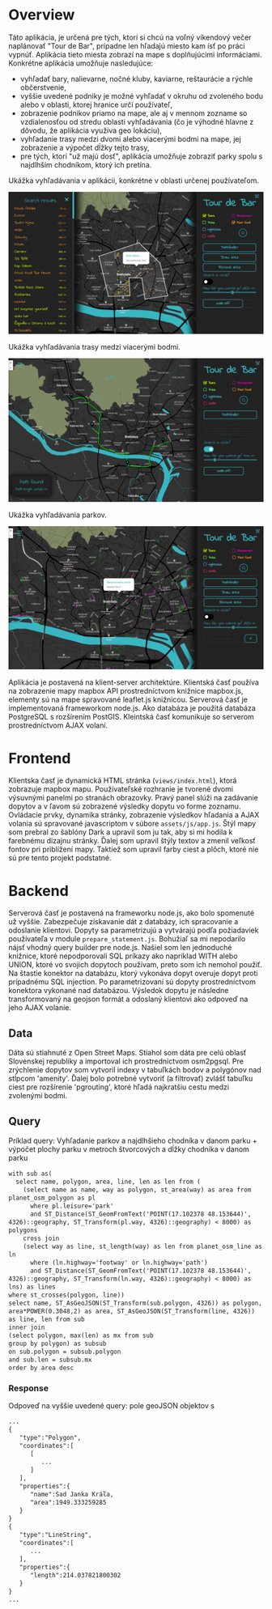 # Overview

Táto aplikácia, je určená pre tých, ktorí si chcú na voľný víkendový večer naplánovať "Tour de Bar", prípadne len hľadajú miesto kam ísť po práci vypnúť. Aplikácia tieto miesta zobrazí na mape s doplňujúcimi informáciami. Konkrétne aplikácia umožňuje nasledujúce:
- vyhľadať bary, nalievarne, nočné kluby, kaviarne, reštaurácie a rýchle občerstvenie,
- vyššie uvedené podniky je možné vyhľadať v okruhu od zvoleného bodu alebo v oblasti, ktorej hranice určí používateľ,
- zobrazenie podnikov priamo na mape, ale aj v mennom zozname so vzdialenosťou od stredu oblasti vyhľadávania (čo je výhodné hlavne z dôvodu, že aplikácia využíva geo lokáciu),
- vyhľadanie trasy medzi dvomi alebo viacerými bodmi na mape, jej zobrazenie a výpočet dĺžky tejto trasy,
- pre tých, ktorí "už majú dosť", aplikácia umožňuje zobraziť parky spolu s najdlhším chodníkom, ktorý ich pretína.

Ukážka vyhľadávania v aplikácii, konkrétne v oblasti určenej používateľom.

![Screenshot](screenshot.png)

Ukážka vyhľadávania trasy medzi viacerými bodmi.

![Screenshot](screenshot2.png)

Ukážka vyhľadávania parkov.

![Screenshot](screenshot3.png)

Aplikácia je postavená na klient-server architektúre. Klientská časť používa na zobrazenie mapy mapbox API prostredníctvom knižnice mapbox.js, elementy sú na mape spravované leaflet.js knižnicou. Serverová časť je implementovaná frameworkom node.js. Ako databáza je použitá databáza PostgreSQL s rozšírením PostGIS. Kleintská časť komunikuje so serverom prostredníctvom AJAX volaní.

# Frontend

Klientska časť je dynamická HTML stránka (`views/index.html`), ktorá zobrazuje mapbox mapu. Používateľské rozhranie je tvorené dvomi výsuvnými panelmi po stranách obrazovky. Pravý panel slúži na zadávanie dopytov a v ľavom sú zobrazené výsledky dopytu vo forme zoznamu. Ovládacie prvky, dynamika stránky, zobrazenie výsledkov hľadania a AJAX volania sú spravované javascriptom v súbore `assets/js/app.js`.
Štýl mapy som prebral zo šablóny Dark a upravil som ju tak, aby si mi hodila k farebnému dizajnu stránky. Ďalej som upravil štýly textov a zmenil veľkosť fontov pri priblížení mapy. Taktiež som upravil farby ciest a plôch, ktoré nie sú pre tento projekt podstatné.

# Backend

Serverová časť je postavená na frameworku node.js, ako bolo spomenuté už vyššie. Zabezpečuje získavanie dát z databázy, ich spracovanie a odoslanie klientovi. Dopyty sa parametrizujú a vytvárajú podľa požiadaviek používateľa v module `prepare_statement.js`. Bohužiaľ sa mi nepodarilo nájsť vhodný query builder pre node.js. Našiel som len jednoduché knižnice, ktoré nepodporovali SQL príkazy ako napríklad WITH alebo UNION, ktoré vo svojich dopytoch používam, preto som ich nemohol použiť. Na štastie konektor na databázu, ktorý vykonáva dopyt overuje dopyt proti prípadnému SQL injection. Po parametrizovaní sú dopyty prostredníctvom konektora vykonané nad databázou. Výsledok dopytu je následne transformovaný na geojson formát a odoslaný klientovi ako odpoveď na jeho AJAX volanie.

## Data

Dáta sú stiahnuté z Open Street Maps. Stiahol som dáta pre celú oblasť Slovenskej republiky a importoval ich prostredníctvom osm2pgsql.
Pre zrýchlenie dopytov som vytvoril indexy v tabuľkách bodov a polygónov nad stĺpcom 'amenity'. Ďalej bolo potrebné vytvoriť (a filtrovať) zvlášť tabuľku ciest pre rozšírenie 'pgrouting', ktoré hľadá najkratšiu cestu medzi zvolenými bodmi.

## Query

Príklad query: Vyhľadanie parkov a najdlhšieho chodníka v danom parku + výpočet plochy parku v metroch štvorcových a dĺžky chodníka v danom parku

```
with sub as(
  select name, polygon, area, line, len as len from (
    (select name as name, way as polygon, st_area(way) as area from planet_osm_polygon as pl 
      where pl.leisure='park' 
      and ST_Distance(ST_GeomFromText('POINT(17.102378 48.153644)', 4326)::geography, ST_Transform(pl.way, 4326)::geography) < 8000) as polygons
    cross join
    (select way as line, st_length(way) as len from planet_osm_line as ln 
      where (ln.highway='footway' or ln.highway='path') 
      and ST_Distance(ST_GeomFromText('POINT(17.102378 48.153644)', 4326)::geography, ST_Transform(ln.way, 4326)::geography) < 8000) as lns) as lines
where st_crosses(polygon, line)) 
select name, ST_AsGeoJSON(ST_Transform(sub.polygon, 4326)) as polygon, area*POWER(0.3048,2) as area, ST_AsGeoJSON(ST_Transform(line, 4326)) as line, len from sub 
inner join 
(select polygon, max(len) as mx from sub 
group by polygon) as subsub 
on sub.polygon = subsub.polygon 
and sub.len = subsub.mx
order by area desc
```

### Response

Odpoveď na vyššie uvedené query: pole geoJSON objektov s 

```
...
{  
   "type":"Polygon",
   "coordinates":[  
      [  
         ...
      ]
   ],
   "properties":{  
      "name":Sad Janka Kráľa,
      "area":1949.333259285
   }
}
{  
   "type":"LineString",
   "coordinates":[  
      ...
   ],
   "properties":{  
      "length":214.037821800302
   }
}
...
```

